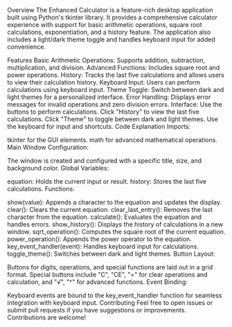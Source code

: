 Overview
The Enhanced Calculator is a feature-rich desktop application built using Python's tkinter library. It provides a comprehensive calculator experience with support for basic arithmetic operations, square root calculations, exponentiation, and a history feature. The application also includes a light/dark theme toggle and handles keyboard input for added convenience.

Features
Basic Arithmetic Operations: Supports addition, subtraction, multiplication, and division.
Advanced Functions: Includes square root and power operations.
History: Tracks the last five calculations and allows users to view their calculation history.
Keyboard Input: Users can perform calculations using keyboard input.
Theme Toggle: Switch between dark and light themes for a personalized interface.
Error Handling: Displays error messages for invalid operations and zero division errors.
Interface:
Use the buttons to perform calculations.
Click "History" to view the last five calculations.
Click "Theme" to toggle between dark and light themes.
Use the keyboard for input and shortcuts.
Code Explanation
Imports:

tkinter for the GUI elements.
math for advanced mathematical operations.
Main Window Configuration:

The window is created and configured with a specific title, size, and background color.
Global Variables:

equation: Holds the current input or result.
history: Stores the last five calculations.
Functions:

show(value): Appends a character to the equation and updates the display.
clear(): Clears the current equation.
clear_last_entry(): Removes the last character from the equation.
calculate(): Evaluates the equation and handles errors.
show_history(): Displays the history of calculations in a new window.
sqrt_operation(): Computes the square root of the current equation.
power_operation(): Appends the power operator to the equation.
key_event_handler(event): Handles keyboard input for calculations.
toggle_theme(): Switches between dark and light themes.
Button Layout:

Buttons for digits, operations, and special functions are laid out in a grid format.
Special buttons include "C", "CE", "=" for clear operations and calculation, and "√", "^" for advanced functions.
Event Binding:

Keyboard events are bound to the key_event_handler function for seamless integration with keyboard input.
Contributing
Feel free to open issues or submit pull requests if you have suggestions or improvements. Contributions are welcome!

